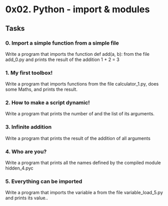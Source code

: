 # 0x02. Python - import & modules

## Tasks

### 0. Import a simple function from a simple file
Write a program that imports the function def add(a, b): from the file add_0.py and prints the result of the addition 1 + 2 = 3

### 1. My first toolbox!
Write a program that imports functions from the file calculator_1.py, does some Maths, and prints the result.

### 2. How to make a script dynamic!
Write a program that prints the number of and the list of its arguments.

### 3. Infinite addition
Write a program that prints the result of the addition of all arguments

### 4. Who are you?
Write a program that prints all the names defined by the compiled module hidden_4.pyc

### 5. Everything can be imported
Write a program that imports the variable a from the file variable_load_5.py and prints its value..
